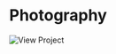 # Photography
![View Project](https://github.com/brendi96/Blog-Metro/assets/144172654/8ace4e54-f49b-437f-97bf-a2d35e464b5d)
